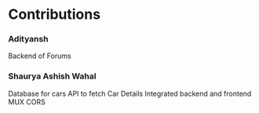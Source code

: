 # Contributions

### Adityansh
Backend of Forums

### Shaurya Ashish Wahal 
Database for cars 
API to fetch Car Details
Integrated backend and frontend MUX CORS